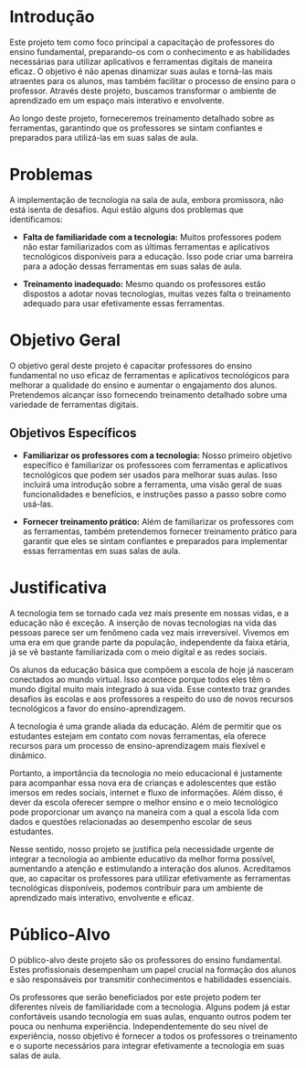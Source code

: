 # Introdução

Este projeto tem como foco principal a capacitação de professores do ensino fundamental, preparando-os com o conhecimento e as habilidades necessárias para utilizar aplicativos e ferramentas digitais de maneira eficaz. O objetivo é não apenas dinamizar suas aulas e torná-las mais atraentes para os alunos, mas também facilitar o processo de ensino para o professor. Através deste projeto, buscamos transformar o ambiente de aprendizado em um espaço mais interativo e envolvente.

Ao longo deste projeto, forneceremos treinamento detalhado sobre as ferramentas, garantindo que os professores se sintam confiantes e preparados para utilizá-las em suas salas de aula.

# Problemas

A implementação de tecnologia na sala de aula, embora promissora, não está isenta de desafios. Aqui estão alguns dos problemas que identificamos:

- **Falta de familiaridade com a tecnologia:** Muitos professores podem não estar familiarizados com as últimas ferramentas e aplicativos tecnológicos disponíveis para a educação. Isso pode criar uma barreira para a adoção dessas ferramentas em suas salas de aula.

- **Treinamento inadequado:** Mesmo quando os professores estão dispostos a adotar novas tecnologias, muitas vezes falta o treinamento adequado para usar efetivamente essas ferramentas.

# Objetivo Geral

O objetivo geral deste projeto é capacitar professores do ensino fundamental no uso eficaz de ferramentas e aplicativos tecnológicos para melhorar a qualidade do ensino e aumentar o engajamento dos alunos. Pretendemos alcançar isso fornecendo treinamento detalhado sobre uma variedade de ferramentas digitais.

## Objetivos Específicos

- **Familiarizar os professores com a tecnologia:** Nosso primeiro objetivo específico é familiarizar os professores com ferramentas e aplicativos tecnológicos que podem ser usados para melhorar suas aulas. Isso incluirá uma introdução sobre a ferramenta, uma visão geral de suas funcionalidades e benefícios, e instruções passo a passo sobre como usá-las.

- **Fornecer treinamento prático:** Além de familiarizar os professores com as ferramentas, também pretendemos fornecer treinamento prático para garantir que eles se sintam confiantes e preparados para implementar essas ferramentas em suas salas de aula.

# Justificativa

A tecnologia tem se tornado cada vez mais presente em nossas vidas, e a educação não é exceção. A inserção de novas tecnologias na vida das pessoas parece ser um fenômeno cada vez mais irreversível. Vivemos em uma era em que grande parte da população, independente da faixa etária, já se vê bastante familiarizada com o meio digital e as redes sociais.

Os alunos da educação básica que compõem a escola de hoje já nasceram conectados ao mundo virtual. Isso acontece porque todos eles têm o mundo digital muito mais integrado à sua vida. Esse contexto traz grandes desafios às escolas e aos professores a respeito do uso de novos recursos tecnológicos a favor do ensino-aprendizagem.

A tecnologia é uma grande aliada da educação. Além de permitir que os estudantes estejam em contato com novas ferramentas, ela oferece recursos para um processo de ensino-aprendizagem mais flexível e dinâmico.

Portanto, a importância da tecnologia no meio educacional é justamente para acompanhar essa nova era de crianças e adolescentes que estão imersos em redes sociais, internet e fluxo de informações. Além disso, é dever da escola oferecer sempre o melhor ensino e o meio tecnológico pode proporcionar um avanço na maneira com a qual a escola lida com dados e questões relacionadas ao desempenho escolar de seus estudantes.

Nesse sentido, nosso projeto se justifica pela necessidade urgente de integrar a tecnologia ao ambiente educativo da melhor forma possível, aumentando a atenção e estimulando a interação dos alunos. Acreditamos que, ao capacitar os professores para utilizar efetivamente as ferramentas tecnológicas disponíveis, podemos contribuir para um ambiente de aprendizado mais interativo, envolvente e eficaz.

# Público-Alvo

O público-alvo deste projeto são os professores do ensino fundamental. Estes profissionais desempenham um papel crucial na formação dos alunos e são responsáveis por transmitir conhecimentos e habilidades essenciais. 

Os professores que serão beneficiados por este projeto podem ter diferentes níveis de familiaridade com a tecnologia. Alguns podem já estar confortáveis usando tecnologia em suas aulas, enquanto outros podem ter pouca ou nenhuma experiência. Independentemente do seu nível de experiência, nosso objetivo é fornecer a todos os professores o treinamento e o suporte necessários para integrar efetivamente a tecnologia em suas salas de aula.
